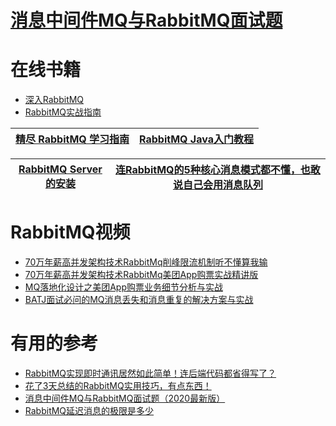 

# [消息中间件MQ与RabbitMQ面试题](https://github.com/stevenli91748/Message-Server-System/blob/master/RabbitMQ/Interview/README.md)

# 在线书籍
* [深入RabbitMQ](https://weread.qq.com/web/reader/80c32e0071dbdd9580c74f2)
* [RabbitMQ实战指南](https://weread.qq.com/web/reader/2aa321c0811e39a3bg0104b3)


[精尽 RabbitMQ 学习指南](http://svip.iocoder.cn/RabbitMQ/tutorials/)|[RabbitMQ Java入门教程](https://www.kancloud.cn/digest/rabbitmq-for-java)|
---|---|

[RabbitMQ Server的安装](https://www.jianshu.com/p/f20729534088)|[连RabbitMQ的5种核心消息模式都不懂，也敢说自己会用消息队列](http://www.macrozheng.com/#/reference/rabbitmq_start)|
---|---|


# RabbitMQ视频

* [70万年薪高并发架构技术RabbitMq削峰限流机制听不懂算我输](https://www.bilibili.com/video/av46820750?from=search&seid=12463752655912745766)
* [70万年薪高并发架构技术RabbitMq美团App购票实战精讲版](https://www.bilibili.com/video/av60861746?from=search&seid=12463752655912745766)
* [MQ落地化设计之美团App购票业务细节分析与实战](https://www.bilibili.com/video/av60261628?from=search&seid=12463752655912745766)
* [BATJ面试必问的MQ消息丢失和消息重复的解决方案与实战](https://www.bilibili.com/video/av55175257?from=search&seid=10510532406565911924)

# 有用的参考
* [RabbitMQ实现即时通讯居然如此简单！连后端代码都省得写了？](http://www.macrozheng.com/#/reference/rabbitmq_mqtt_start)
* [花了3天总结的RabbitMQ实用技巧，有点东西！](https://mp.weixin.qq.com/s/qGg3etLnI38i-G8aFbulWw)
* [消息中间件MQ与RabbitMQ面试题（2020最新版）](https://blog.csdn.net/ThinkWon/article/details/104588612)
* [RabbitMQ延迟消息的极限是多少](http://blog.didispace.com/rabbitmq-deplay-message-max/)
